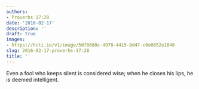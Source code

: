 ```yaml
---
authors:
- Proverbs 17:28
date: '2016-02-17'
description: ''
draft: true
images:
- https://hcti.io/v1/image/50f8680c-4970-4415-8d47-c0e0852e1840
slug: 2016-02-17-proverbs-17:28
title: ''
---
```


Even a fool who keeps silent is considered wise; when he closes his lips, he is deemed intelligent.